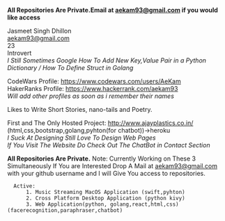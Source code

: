 <b>All Repositories Are Private.Email at aekam93@gmail.com if you would like access</b> <br/>

Jasmeet Singh Dhillon <br/>
aekam93@gmail.com <br/>
23 <br/>
Introvert<br/>
*I Still Sometimes Google How To Add New Key,Value Pair in a Python Dictionary / How To Define Struct in Golang*<br/>

CodeWars Profile: https://www.codewars.com/users/AeKam<br/>
HakerRanks Profile: https://www.hackerrank.com/aekam93<br/>
*Will add other profiles as soon as i remember their names*<br/>

Likes to Write Short Stories, nano-tails and Poetry.<br/>

First and The Only Hosted Project: http://www.ajayplastics.co.in/  (html,css,bootstrap,golang,pyhton(for chatbot))->heroku<br/>
*I Suck At Designing Still Love To Design Web Pages*<br/>
*If You Visit The Website Do Check Out The ChatBot in Contact Section*<br/>


<b>All Repositories Are Private.</b>
Note: Currently Working on These 3 Simultaneously If You are Interested Drop A Mail at aekam93@gmail.com with your github username and I will Give You access to repositories.
      
      Active:
          1. Music Streaming MacOS Application (swift,pyhton)
          2. Cross Platform Desktop Application (python kivy)
          3. Web Application(python, golang,react,html,css)(facerecognition,paraphraser,chatbot)
 
